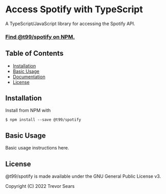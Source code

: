 # Access Spotify with TypeScript

A TypeScript/JavaScript library for accessing the Spotify API.

### [Find @t99/spotify on NPM.](https://www.npmjs.com/package/@t99/spotify)

## Table of Contents

 - [Installation](#installation)
 - [Basic Usage](#basic-usage)
 - [Documentation](#documentation)
 - [License](#license)

## Installation

Install from NPM with

```
$ npm install --save @t99/spotify
```

## Basic Usage

Basic usage instructions here.

## License

@t99/spotify is made available under the GNU General Public License v3.

Copyright (C) 2022 Trevor Sears
